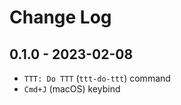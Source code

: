 # Change Log

## 0.1.0 - 2023-02-08

- `TTT: Do TTT` (`ttt-do-ttt`) command
- `Cmd+J` (macOS) keybind
